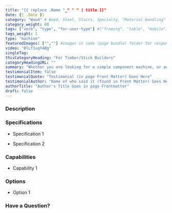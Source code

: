 ```yaml
---
title: "{{ replace .Name "_" " " | title }}"
date: {{ .Date }}
category: "Wood" # Wood, Steel, Stairs, Specialty, "Material Handling"
category_weight: 00
tags: ["verb", "type", "for-user-type"] #["framing", "table", "mobile", "stick-builder" "shed-builder"]
tags_weight: 1
type: "machine"
featuredImages: ["",""] #images in same (page bundle) folder for responsive processing
video: "0lLf1uqY4Bg"
singleTag: 
thisCategoryHeading: "For Timber/Stick Builders"
categoryHeadingURL: ""
summary: "Whether you are looking for a simple component machine, or an entire modular line, Triad surely has just what you need."
testimonialItem: false
testimonialQuote: "Testimonial (in page Front Matter) Goes Here"
testimonialAuthor: "Name of who said it (found in Front Matter) Goes Here"
authorTitle: "Author's Title Goes in page Frontmatter"
draft: false
---
```

### Description

### Specifications

- Specification 1

- Specification 2

### Capabilities

- Capability 1

### Options

- Option 1

### Have a Question?
